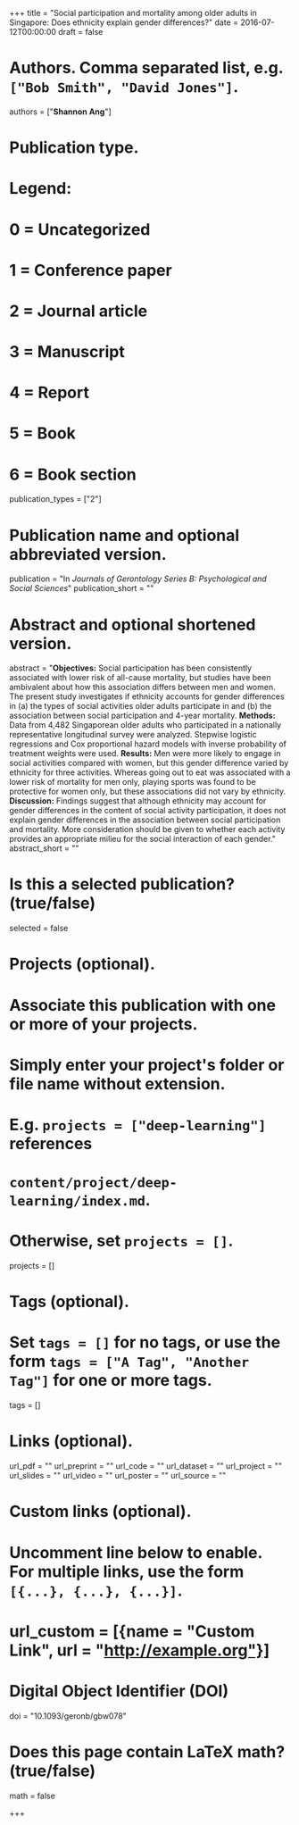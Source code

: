 +++
title = "Social participation and mortality among older adults in Singapore: Does ethnicity explain gender differences?"
date = 2016-07-12T00:00:00
draft = false

# Authors. Comma separated list, e.g. `["Bob Smith", "David Jones"]`.
authors = ["**Shannon Ang**"]

# Publication type.
# Legend:
# 0 = Uncategorized
# 1 = Conference paper
# 2 = Journal article
# 3 = Manuscript
# 4 = Report
# 5 = Book
# 6 = Book section
publication_types = ["2"]

# Publication name and optional abbreviated version.
publication = "In *Journals of Gerontology Series B: Psychological and Social Sciences*"
publication_short = ""

# Abstract and optional shortened version.
abstract = "**Objectives:** Social participation has been consistently associated with lower risk of all-cause mortality, but studies have been ambivalent about how this association differs between men and women. The present study investigates if ethnicity accounts for gender differences in (a) the types of social activities older adults participate in and (b) the association between social participation and 4-year mortality. **Methods:** Data from 4,482 Singaporean older adults who participated in a nationally representative longitudinal survey were analyzed. Stepwise logistic regressions and Cox proportional hazard models with inverse probability of treatment weights were used. **Results:** Men were more likely to engage in social activities compared with women, but this gender difference varied by ethnicity for three activities. Whereas going out to eat was associated with a lower risk of mortality for men only, playing sports was found to be protective for women only, but these associations did not vary by ethnicity. **Discussion:** Findings suggest that although ethnicity may account for gender differences in the content of social activity participation, it does not explain gender differences in the association between social participation and mortality. More consideration should be given to whether each activity provides an appropriate milieu for the social interaction of each gender."
abstract_short = ""

# Is this a selected publication? (true/false)
selected = false

# Projects (optional).
#   Associate this publication with one or more of your projects.
#   Simply enter your project's folder or file name without extension.
#   E.g. `projects = ["deep-learning"]` references 
#   `content/project/deep-learning/index.md`.
#   Otherwise, set `projects = []`.
projects = []

# Tags (optional).
#   Set `tags = []` for no tags, or use the form `tags = ["A Tag", "Another Tag"]` for one or more tags.
tags = []

# Links (optional).
url_pdf = ""
url_preprint = ""
url_code = ""
url_dataset = ""
url_project = ""
url_slides = ""
url_video = ""
url_poster = ""
url_source = ""

# Custom links (optional).
# Uncomment line below to enable. For multiple links, use the form `[{...}, {...}, {...}]`.
# url_custom = [{name = "Custom Link", url = "http://example.org"}]

# Digital Object Identifier (DOI)
doi = "10.1093/geronb/gbw078"

# Does this page contain LaTeX math? (true/false)
math = false

+++
